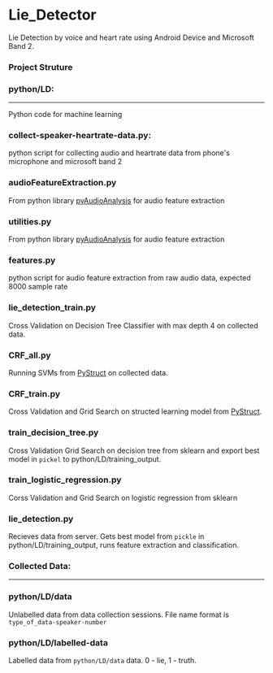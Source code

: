 # Lie_Detector
Lie Detection by voice and heart rate using Android Device and Microsoft Band 2.  

### Project Struture

### python/LD:
------
Python code for machine learning
### collect-speaker-heartrate-data.py:
python script for collecting audio and heartrate data from phone's microphone and microsoft band 2

### audioFeatureExtraction.py
From python library [pyAudioAnalysis](https://github.com/tyiannak/pyAudioAnalysis) for audio feature extraction

### utilities.py
From python library [pyAudioAnalysis](https://github.com/tyiannak/pyAudioAnalysis) for audio feature extraction

### features.py
python script for audio feature extraction from raw audio data, expected 8000 sample rate

### lie_detection_train.py
Cross Validation on Decision Tree Classifier with max depth 4 on collected data.

### CRF_all.py
Running SVMs from [PyStruct](https://pystruct.github.io/) on collected data.

### CRF_train.py
Cross Validation and Grid Search on structed learning model from [PyStruct](https://pystruct.github.io/).

### train_decision_tree.py
Cross Validation Grid Search on decision tree from sklearn and export best model in `pickel` to python/LD/training_output.

### train_logistic_regression.py
Corss Validation and Grid Search on logistic regression from sklearn

### lie_detection.py
Recieves data from server. Gets best model from `pickle` in python/LD/training_output, runs feature extraction and classification.

### Collected Data:
-----
### python/LD/data
Unlabelled data from data collection sessions. File name format is `type_of_data-speaker-number`

### python/LD/labelled-data
Labelled data from `python/LD/data` data.  0 - lie, 1 - truth.
